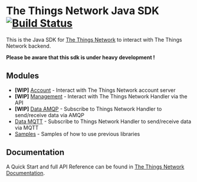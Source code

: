 # The Things Network Java SDK [![Build Status](https://travis-ci.org/TheThingsNetwork/java-app-sdk.svg?branch=master)](https://travis-ci.org/TheThingsNetwork/java-app-sdk)

This is the Java SDK for [The Things Network](https://www.thethingsnetwork.org) to interact with The Things Network backend.

**Please be aware that this sdk is under heavy development !**

## Modules

- **[WIP]** [Account](https://github.com/TheThingsNetwork/java-app-lib/tree/1.1.0/account) - Interact with The Things Network account server
- **[WIP]** [Management](https://github.com/TheThingsNetwork/java-app-lib/tree/1.1.0/management) - Interact with The Things Network Handler via the API
- **[WIP]** [Data AMQP](https://github.com/TheThingsNetwork/java-app-lib/tree/1.1.0/data/amqp) - Subscribe to Things Network Handler to send/receive data via AMQP
- [Data MQTT](https://github.com/TheThingsNetwork/java-app-lib/tree/1.1.0/data/mqtt) - Subscribe to Things Network Handler to send/receive data via MQTT
- [Samples](https://github.com/TheThingsNetwork/java-app-lib/tree/1.1.0/samples) - Samples of how to use previous libraries

## Documentation

A Quick Start and full API Reference can be found in [The Things Network Documentation](https://www.thethingsnetwork.org/docs/refactor/java/).

